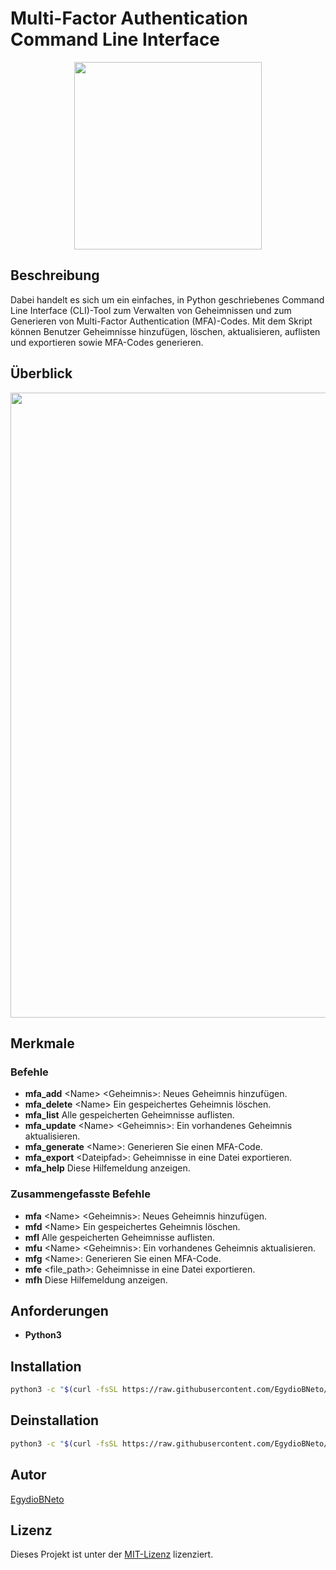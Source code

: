 # Multi-Factor Authentication Command Line Interface

<div align="center"> <img src="https://github.com/EgydioBNeto/mfa-cli/assets/84047984/714533aa-22a2-4127-8d40-363e59a573fa" width="300px"> </div>

## Beschreibung

Dabei handelt es sich um ein einfaches, in Python geschriebenes Command Line Interface (CLI)-Tool zum Verwalten von Geheimnissen und zum Generieren von Multi-Factor Authentication (MFA)-Codes. Mit dem Skript können Benutzer Geheimnisse hinzufügen, löschen, aktualisieren, auflisten und exportieren sowie MFA-Codes generieren.

## Überblick

<div align="center"> <img src="https://github.com/EgydioBNeto/mfa-cli/assets/84047984/4fe8c766-8e76-4183-a80c-9ac143cbc18f" width="1000px"> </div>

## Merkmale

### Befehle

- **mfa_add** &lt;Name&gt; &lt;Geheimnis&gt;: Neues Geheimnis hinzufügen.
- **mfa_delete** &lt;Name&gt; Ein gespeichertes Geheimnis löschen.
- **mfa_list** Alle gespeicherten Geheimnisse auflisten.
- **mfa_update** &lt;Name&gt; &lt;Geheimnis&gt;: Ein vorhandenes Geheimnis aktualisieren.
- **mfa_generate** &lt;Name&gt;: Generieren Sie einen MFA-Code.
- **mfa_export** &lt;Dateipfad&gt;: Geheimnisse in eine Datei exportieren.
- **mfa_help** Diese Hilfemeldung anzeigen.

### Zusammengefasste Befehle

- **mfa** &lt;Name&gt; &lt;Geheimnis&gt;: Neues Geheimnis hinzufügen.
- **mfd** &lt;Name&gt; Ein gespeichertes Geheimnis löschen.
- **mfl** Alle gespeicherten Geheimnisse auflisten.
- **mfu** &lt;Name&gt; &lt;Geheimnis&gt;: Ein vorhandenes Geheimnis aktualisieren.
- **mfg** &lt;Name&gt;: Generieren Sie einen MFA-Code.
- **mfe** &lt;file_path&gt;: Geheimnisse in eine Datei exportieren.
- **mfh** Diese Hilfemeldung anzeigen.

## Anforderungen

- **Python3**

## Installation

```bash
python3 -c "$(curl -fsSL https://raw.githubusercontent.com/EgydioBNeto/mfa-cli/main/install.py)"
```

## Deinstallation

```bash
python3 -c "$(curl -fsSL https://raw.githubusercontent.com/EgydioBNeto/mfa-cli/main/uninstall.py)"
```

## Autor

[EgydioBNeto](https://github.com/EgydioBNeto)

## Lizenz

Dieses Projekt ist unter der [MIT-Lizenz](https://github.com/EgydioBNeto/mfa-cli/blob/main/LICENSE) lizenziert.
